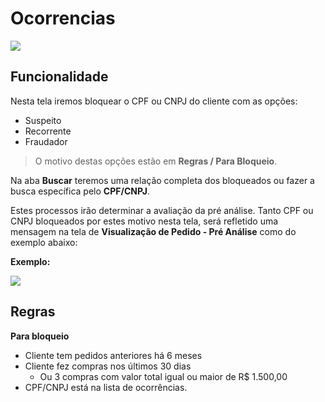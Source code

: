 # Ocorrencias

![](http://developers.connectparts.com.br/imagens/preAnalise03.png)

## Funcionalidade

Nesta tela iremos bloquear o CPF ou CNPJ do cliente com as opções:

* Suspeito
* Recorrente
* Fraudador

> O motivo destas opções estão em **Regras / Para Bloqueio**.

Na aba **Buscar** teremos uma relação completa dos bloqueados ou fazer a busca específica pelo **CPF/CNPJ**.

Estes processos irão determinar a avaliação da pré análise. Tanto CPF ou CNPJ bloqueados por estes motivo nesta tela, será refletido uma mensagem na tela de **Visualização de Pedido - Pré Análise** como do exemplo abaixo:

**Exemplo:** 

![](http://developers.connectparts.com.br/imagens/preAnalise06.png)

## Regras

**Para bloqueio**

* Cliente tem pedidos anteriores há 6 meses
* Cliente fez compras nos últimos 30 dias
  * Ou 3 compras com valor total igual ou maior de R$ 1.500,00
* CPF/CNPJ está na lista de ocorrências.

